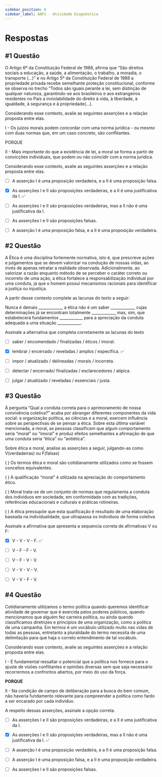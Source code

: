 ```yaml
---
sidebar_position: 6
sidebar_label: AAP1 - Atividade Diagnóstica
---
```


# Respostas


## #1 Questão

  


O Artigo 6º da Constituição Federal de 1988, afirma que “São direitos sociais a educação, a saúde, a alimentação, o trabalho, a moradia, o transporte (...)” e no Artigo 5º da Constituição Federal de 1988 a propriedade privada recebe semelhante proteção constitucional, conforme se observa no trecho “Todos são iguais perante a lei, sem distinção de qualquer natureza, garantindo-se aos brasileiros e aos estrangeiros residentes no País a inviolabilidade do direito à vida, à liberdade, à igualdade, à segurança e à propriedade(...).

Considerando esse contexto, avalie as seguintes asserções e a relação proposta entre elas.

I - Os juízos morais podem concordar com uma norma jurídica - ou mesmo com duas normas que, em um caso concreto, são conflitantes.

PORQUE

II - Mais importante do que a existência de lei, a moral se forma a partir de convicções individuais, que podem ou não coincidir com a norma jurídica.

Considerando esse contexto, avalie as seguintes asserções e a relação proposta entre elas.

  

- [ ] A asserção I é uma proposição verdadeira, e a II é uma proposição falsa.  

- [x] As asserções I e II são proposições verdadeiras, e a II é uma justificativa da I. ✅

- [ ] As asserções I e II são proposições verdadeiras, mas a II não é uma justificativa da I.

- [ ] As asserções I e II são proposições falsas.

- [ ] A asserção I é uma proposição falsa, e a II é uma proposição verdadeira.


## #2 Questão

  


A Ética é uma disciplina fortemente normativa, isto é, que prescreve ações e julgamentos que se devem valorizar na condução de nossas vidas, ao invés de apenas retratar a realidade observada. Adicionalmente, ao valorizar a razão enquanto método de se perceber o caráter correto ou incorreto de uma ação, a ética fortalece a responsabilização individual por uma conduta, já que o homem possui mecanismos racionais para identificar a justiça ou injustiça.

A partir desse contexto complete as lacunas do texto a seguir:

Nunca é demais ____________, a ética não é um saber ____________, cujas determinações já se encontram totalmente ____________, mas, sim, que estabelecerá fundamentos ____________ para a apreciação da conduta adequada a uma situação ____________.

Assinale a alternativa que completa corretamente as lacunas do texto

  

- [ ] saber / encomendado / finalizadas / éticos / imoral.  

- [x] lembrar / encerrado / reveladas / amplos / específica. ✅

- [ ] impor / atualizado / delineadas / morais / incorreta.

- [ ] detectar / encerrado/ finalizadas / esclarecedores / atípica.

- [ ] julgar / atualizado / reveladas / essenciais / justa.


## #3 Questão

  


À pergunta “Qual a conduta correta para o aprimoramento de nossa convivência coletiva?” acaba por abranger diferentes componentes da vida social: a organização política, as ciências e a moral, exercem influência sobre as perspectivas de se pensar a ética. Sobre esta última variável mencionada, a moral, as pessoas classificam que algum comportamento seria “moral” ou “imoral” e produz efeitos semelhantes a afirmação de que uma conduta seria “ética” ou “antiética".

Sobre ética e moral, analise as asserções a seguir, julgando-as como V(verdadeiras) ou F(falsas)

( ) Os termos ética e moral são cotidianamente utilizados como se fossem conceitos equivalentes.

( ) A qualificação “moral” é utilizada na apreciação do comportamento ético.

( ) Moral trata-se de um conjunto de normas que regulamenta a conduta dos indivíduos em sociedade, em conformidade com as tradições, referências educacionais e culturais e práticas rotineiras.

( ) A ética pressupõe que esta qualificação é resultado de uma elaboração baseada na individualidade, que ultrapassa os indivíduos de forma coletiva

Assinale a afirmativa que apresenta a sequencia correta de afirmativas V ou F:

  

- [x] V - V - V - F. ✅

- [ ] V - F - F - V.

- [ ] V - F - V - V.

- [ ] V - V - V - V.

- [ ] V - V - F - V.


## #4 Questão

  


Cotidianamente utilizamos o termo política quando queremos identificar atividade de governar que é exercida pelos poderes públicos, quando mencionamos que alguém fez carreira política, ou ainda quando classificamos diretrizes e princípios de uma organização, como a política de uma campanha. Em termos é um vocábulo utilizado muito nas vidas de todas as pessoas, entretanto a pluralidade do termo necessita de uma delimitação para que haja o correto entendimento de tal vocábulo.

Considerando esse contexto, avalie as seguintes asserções e a relação proposta entre elas.

I - É fundamental ressaltar o potencial que a política nos fornece para o ajuste de visões conflitantes e opiniões diversas sem que seja necessário recorrermos a confrontos abertos, por meio do uso da força.

**PORQUE**

II - Na condição de campo de deliberação para a busca do bem comum, não haveria fundamento relevante para compreender a política como fardo a ser encarado por cada indivíduo.

A respeito dessas asserções, assinale a opção correta.

  

- [ ] As asserções I e II são proposições verdadeiras, e a II é uma justificativa da I.  

- [x] As asserções I e II são proposições verdadeiras, mas a II não é uma justificativa da I. ✅

- [ ] A asserção I é uma proposição verdadeira, e a II é uma proposição falsa.

- [ ] A asserção I é uma proposição falsa, e a II é uma proposição verdadeira.

- [ ] As asserções I e II são proposições falsas.